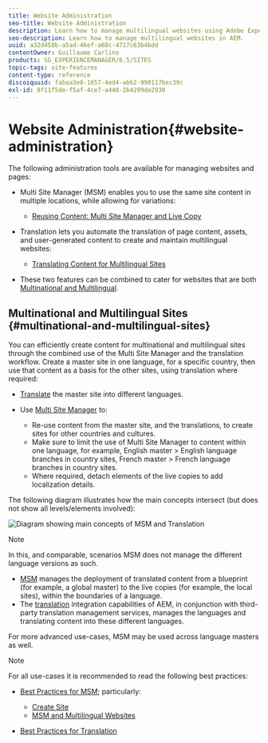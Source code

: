 ```yaml
---
title: Website Administration
seo-title: Website Administration
description: Learn how to manage multilingual websites using Adobe Experience Manager.
seo-description: Learn how to manage multilingual websites in AEM.
uuid: a32d458b-a5ad-46ef-a68c-4717c63b4bdd
contentOwner: Guillaume Carlino
products: SG_EXPERIENCEMANAGER/6.5/SITES
topic-tags: site-features
content-type: reference
discoiquuid: fabaa3e8-1657-4ed4-abb2-990117bec39c
exl-id: 8f11f5de-f5af-4ce7-a448-2b4299de2930
---
```

# Website Administration{#website-administration}

The following administration tools are available for managing websites and pages:

* Multi Site Manager (MSM) enables you to use the same site content in multiple locations, while allowing for variations:

    * [Reusing Content: Multi Site Manager and Live Copy](/help/sites-administering/msm.md)

* Translation lets you automate the translation of page content, assets, and user-generated content to create and maintain multilingual websites:

    * [Translating Content for Multilingual Sites](/help/sites-administering/translation.md)

* These two features can be combined to cater for websites that are both [Multinational and Multilingual](#multinational-and-multilingual-sites).

## Multinational and Multilingual Sites {#multinational-and-multilingual-sites}

You can efficiently create content for multinational and multilingual sites through the combined use of the Multi Site Manager and the translation workflow. Create a master site in one language, for a specific country, then use that content as a basis for the other sites, using translation where required:

* [Translate](/help/sites-administering/translation.md) the master site into different languages.

* Use [Multi Site Manager](/help/sites-administering/msm.md) to:

    * Re-use content from the master site, and the translations, to create sites for other countries and cultures.
    * Make sure to limit the use of Multi Site Manager to content within one language, for example, English master > English language branches in country sites, French master > French language branches in country sites.
    * Where required, detach elements of the live copies to add localization details.

The following diagram illustrates how the main concepts intersect (but does not show all levels/elements involved):

![Diagram showing main concepts of MSM and Translation](assets/chlimage_1-71a.png)

>[!NOTE]
>
>In this, and comparable, scenarios MSM does not manage the different language versions as such.
>
>* [MSM](/help/sites-administering/msm.md) manages the deployment of translated content from a blueprint (for example, a global master) to the live copies (for example, the local sites), within the boundaries of a language.
>* The [translation](/help/sites-administering/translation.md) integration capabilities of AEM, in conjunction with third-party translation management services, manages the languages and translating content into these different languages.
>
>For more advanced use-cases, MSM may be used across language masters as well.

>[!NOTE]
>
>For all use-cases it is recommended to read the following best practices:
>
>* [Best Practices for MSM](/help/sites-administering/msm-best-practices.md); particularly:
>
>   * [Create Site](/help/sites-administering/msm-best-practices.md#create-site)
>   * [MSM and Multilingual Websites](/help/sites-administering/msm-best-practices.md#msm-and-multilingual-websites)
>
>* [Best Practices for Translation](/help/sites-administering/tc-bp.md)
